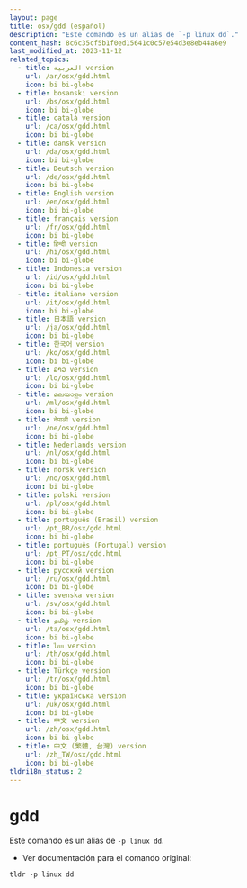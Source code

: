 ```yaml
---
layout: page
title: osx/gdd (español)
description: "Este comando es un alias de `-p linux dd`."
content_hash: 8c6c35cf5b1f0ed15641c0c57e54d3e8eb44a6e9
last_modified_at: 2023-11-12
related_topics:
  - title: العربية version
    url: /ar/osx/gdd.html
    icon: bi bi-globe
  - title: bosanski version
    url: /bs/osx/gdd.html
    icon: bi bi-globe
  - title: català version
    url: /ca/osx/gdd.html
    icon: bi bi-globe
  - title: dansk version
    url: /da/osx/gdd.html
    icon: bi bi-globe
  - title: Deutsch version
    url: /de/osx/gdd.html
    icon: bi bi-globe
  - title: English version
    url: /en/osx/gdd.html
    icon: bi bi-globe
  - title: français version
    url: /fr/osx/gdd.html
    icon: bi bi-globe
  - title: हिन्दी version
    url: /hi/osx/gdd.html
    icon: bi bi-globe
  - title: Indonesia version
    url: /id/osx/gdd.html
    icon: bi bi-globe
  - title: italiano version
    url: /it/osx/gdd.html
    icon: bi bi-globe
  - title: 日本語 version
    url: /ja/osx/gdd.html
    icon: bi bi-globe
  - title: 한국어 version
    url: /ko/osx/gdd.html
    icon: bi bi-globe
  - title: ລາວ version
    url: /lo/osx/gdd.html
    icon: bi bi-globe
  - title: മലയാളം version
    url: /ml/osx/gdd.html
    icon: bi bi-globe
  - title: नेपाली version
    url: /ne/osx/gdd.html
    icon: bi bi-globe
  - title: Nederlands version
    url: /nl/osx/gdd.html
    icon: bi bi-globe
  - title: norsk version
    url: /no/osx/gdd.html
    icon: bi bi-globe
  - title: polski version
    url: /pl/osx/gdd.html
    icon: bi bi-globe
  - title: português (Brasil) version
    url: /pt_BR/osx/gdd.html
    icon: bi bi-globe
  - title: português (Portugal) version
    url: /pt_PT/osx/gdd.html
    icon: bi bi-globe
  - title: русский version
    url: /ru/osx/gdd.html
    icon: bi bi-globe
  - title: svenska version
    url: /sv/osx/gdd.html
    icon: bi bi-globe
  - title: தமிழ் version
    url: /ta/osx/gdd.html
    icon: bi bi-globe
  - title: ไทย version
    url: /th/osx/gdd.html
    icon: bi bi-globe
  - title: Türkçe version
    url: /tr/osx/gdd.html
    icon: bi bi-globe
  - title: українська version
    url: /uk/osx/gdd.html
    icon: bi bi-globe
  - title: 中文 version
    url: /zh/osx/gdd.html
    icon: bi bi-globe
  - title: 中文 (繁體, 台灣) version
    url: /zh_TW/osx/gdd.html
    icon: bi bi-globe
tldri18n_status: 2
---
```

# gdd

Este comando es un alias de `-p linux dd`.

- Ver documentación para el comando original:

`tldr -p linux dd`
